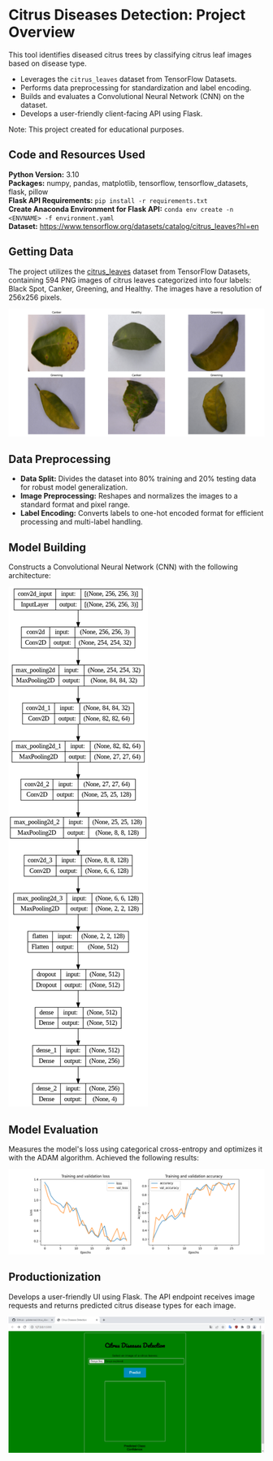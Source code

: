 # Citrus Diseases Detection: Project Overview  
This tool identifies diseased citrus trees by classifying citrus leaf images based on disease type.

* Leverages the `citrus_leaves` dataset from TensorFlow Datasets.
* Performs data preprocessing for standardization and label encoding.
* Builds and evaluates a Convolutional Neural Network (CNN) on the dataset.
* Develops a user-friendly client-facing API using Flask.

Note: This project created for educational purposes.

## Code and Resources Used 
**Python Version:** 3.10  
**Packages:** numpy, pandas, matplotlib, tensorflow, tensorflow_datasets, flask, pillow  
**Flask API Requirements:**  ```pip install -r requirements.txt```  
**Create Anaconda Environment for Flask API:**  ```conda env create -n <ENVNAME> -f environment.yaml```  
**Dataset:** https://www.tensorflow.org/datasets/catalog/citrus_leaves?hl=en

## Getting Data
The project utilizes the <a href="https://www.tensorflow.org/datasets/catalog/citrus_leaves?hl=en">citrus_leaves</a> dataset from TensorFlow Datasets, containing 594 PNG images of citrus leaves categorized into four labels: Black Spot, Canker, Greening, and Healthy. The images have a resolution of 256x256 pixels.

![alt text](https://github.com/polaternez/citrus-diseases-detection/blob/master/reports/figures/train_images.png "Train images")


## Data Preprocessing
* **Data Split:** Divides the dataset into 80% training and 20% testing data for robust model generalization.
* **Image Preprocessing:** Reshapes and normalizes the images to a standard format and pixel range.
* **Label Encoding:** Converts labels to one-hot encoded format for efficient processing and multi-label handling.


## Model Building 
Constructs a Convolutional Neural Network (CNN) with the following architecture:

![alt text](https://github.com/polaternez/citrus-diseases-detection/blob/master/reports/figures/model.png "Convolutional Neural Network(CNN)")

## Model Evaluation 
Measures the model's loss using categorical cross-entropy and optimizes it with the ADAM algorithm. Achieved the following results:

![alt text](https://github.com/polaternez/citrus-diseases-detection/blob/master/reports/figures/model_evaluation.png "Model Performances")

## Productionization 
Develops a user-friendly UI using Flask. The API endpoint receives image requests and returns predicted citrus disease types for each image.

![alt text](https://github.com/polaternez/citrus-diseases-detection/blob/master/reports/figures/flask-api.png "Citrus Diseases Detection API")







